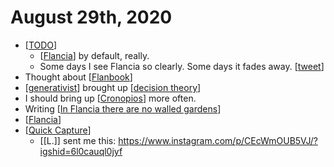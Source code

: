 # August 29th, 2020
- [[TODO]]
    - [[Flancia]] by default, really.
    - Some days I see Flancia so clearly. Some days it fades away. [[tweet]]
- Thought about [[Flanbook]]
- [[generativist]] brought up [[decision theory]]
- I should bring up [[Cronopios]] more often.
- Writing [[In Flancia there are no walled gardens]]
- [[Flancia]]
- [[Quick Capture]]
    - [[L.]] sent me this: https://www.instagram.com/p/CEcWmOUB5VJ/?igshid=6l0cauql0jyf



[//begin]: # "Autogenerated link references for markdown compatibility"
[TODO]: ../todo "Todo"
[Flancia]: ../flancia "Flancia"
[tweet]: ../tweet "Tweet"
[Flanbook]: ../flanbook "Flanbook"
[generativist]: ../generativist "Generativist"
[decision theory]: ../decision-theory "Decision Theory"
[Cronopios]: ../cronopios "Cronopios"
[In Flancia there are no walled gardens]: ../in-flancia-there-are-no-walled-gardens "In Flancia There Are No Walled Gardens"
[Quick Capture]: ../quick-capture "Quick Capture"
[//end]: # "Autogenerated link references"
